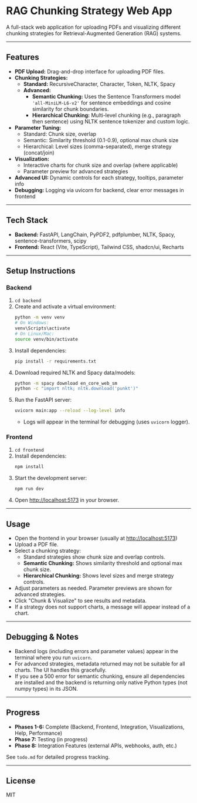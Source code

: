 # RAG Chunking Strategy Web App

A full-stack web application for uploading PDFs and visualizing different chunking strategies for Retrieval-Augmented Generation (RAG) systems.

---

## Features
- **PDF Upload:** Drag-and-drop interface for uploading PDF files.
- **Chunking Strategies:**
  - **Standard:** RecursiveCharacter, Character, Token, NLTK, Spacy
  - **Advanced:**
    - **Semantic Chunking:** Uses the Sentence Transformers model `'all-MiniLM-L6-v2'` for sentence embeddings and cosine similarity for chunk boundaries.
    - **Hierarchical Chunking:** Multi-level chunking (e.g., paragraph then sentence) using NLTK sentence tokenizer and custom logic.
- **Parameter Tuning:**
  - Standard: Chunk size, overlap
  - Semantic: Similarity threshold (0.1-0.9), optional max chunk size
  - Hierarchical: Level sizes (comma-separated), merge strategy (concat/join)
- **Visualization:**
  - Interactive charts for chunk size and overlap (where applicable)
  - Parameter preview for advanced strategies
- **Advanced UI:** Dynamic controls for each strategy, tooltips, parameter info
- **Debugging:** Logging via uvicorn for backend, clear error messages in frontend

---

## Tech Stack
- **Backend:** FastAPI, LangChain, PyPDF2, pdfplumber, NLTK, Spacy, sentence-transformers, scipy
- **Frontend:** React (Vite, TypeScript), Tailwind CSS, shadcn/ui, Recharts

---

## Setup Instructions

### Backend
1. `cd backend`
2. Create and activate a virtual environment:
   ```sh
   python -m venv venv
   # On Windows:
   venv\Scripts\activate
   # On Linux/Mac:
   source venv/bin/activate
   ```
3. Install dependencies:
   ```sh
   pip install -r requirements.txt
   ```
4. Download required NLTK and Spacy data/models:
   ```sh
   python -m spacy download en_core_web_sm
   python -c "import nltk; nltk.download('punkt')"
   ```
5. Run the FastAPI server:
   ```sh
   uvicorn main:app --reload --log-level info
   ```
   - Logs will appear in the terminal for debugging (uses `uvicorn` logger).

### Frontend
1. `cd frontend`
2. Install dependencies:
   ```sh
   npm install
   ```
3. Start the development server:
   ```sh
   npm run dev
   ```
4. Open [http://localhost:5173](http://localhost:5173) in your browser.

---

## Usage
- Open the frontend in your browser (usually at [http://localhost:5173](http://localhost:5173))
- Upload a PDF file.
- Select a chunking strategy:
  - Standard strategies show chunk size and overlap controls.
  - **Semantic Chunking:** Shows similarity threshold and optional max chunk size.
  - **Hierarchical Chunking:** Shows level sizes and merge strategy controls.
- Adjust parameters as needed. Parameter previews are shown for advanced strategies.
- Click "Chunk & Visualize" to see results and metadata.
- If a strategy does not support charts, a message will appear instead of a chart.

---

## Debugging & Notes
- Backend logs (including errors and parameter values) appear in the terminal where you run `uvicorn`.
- For advanced strategies, metadata returned may not be suitable for all charts. The UI handles this gracefully.
- If you see a 500 error for semantic chunking, ensure all dependencies are installed and the backend is returning only native Python types (not numpy types) in its JSON.

---

## Progress
- **Phases 1-6:** Complete (Backend, Frontend, Integration, Visualizations, Help, Performance)
- **Phase 7:** Testing (in progress)
- **Phase 8:** Integration Features (external APIs, webhooks, auth, etc.)

See `todo.md` for detailed progress tracking.

---

## License
MIT